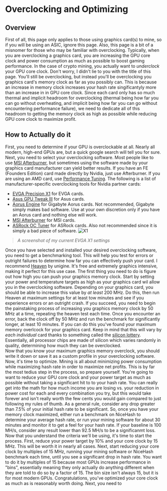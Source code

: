 # Overclocking and Optimizing
## Overview
First of all, this page only applies to those using graphics card(s) to mine, so if you will be using an ASIC, ignore this page.  Also, this page is a bit of a misnomer for those who may be familiar with overclocking.  Typically, when you are overclocking a graphics card, you are increasing the GPU core clock and power consumption as much as possible to boost gaming performance.
In the case of crypto mining, you actually want to _underclock_ your GPU core clock.  Don't worry, I didn't lie to you with the title of this page.  You'll still be overclocking, but instead you'll be overclocking you graphics card's memory clock as far as you possibly can.  This is because an increase in memory clock increases your hash rate singificantyly more than an increase in in GPU core clock.  Since each card only has so much thermal and implicit headroom for overclocking (thermal being how far you can go without overheating, and implicit being how far you can go without encountering performance failure), we need to dedicate all of this headroom to getting the memory clock as high as possible while reducing GPU core clock to maximize profit.
## How to Actually do it
First, you need to determine if your GPU is overclockable at all.  Nearly all modern, high-end GPUs are, but a quick google search will tell you for sure.  Next, you need to select your overclocking software.  Most people like to use [MSI Afterburner](https://www.msi.com/Landing/afterburner/graphics-cards), but sometimes using the software made by your graphics card manufacturer can yield better results.  If you have an FE (Founders Edition) card made directly by Nvidia, just use Afterburner.  If you are using an AMD card, use [Performance Tuning](https://www.amd.com/en/technologies/radeon-software-performance).  The following is a list of manufacturer-specific overclocking tools for Nvidia partner cards:  
+ [EVGA Precision X1](https://www.evga.com/precisionx1/) for EVGA cards.
+ [Asus GPU Tweak III](https://www.asus.com/campaign/GPU-Tweak-III/) for Asus cards.
+ [Aorus Engine](https://www.gigabyte.com/Support/Utility/Graphics-Card) for Gigabyte Aorus cards.  Not recommended, Gigabyte simply makes bad software.  Use at your own discretion only if you have an Aorus card and nothing else will work.
+ [MSI Afterburner](https://www.msi.com/Landing/afterburner/graphics-cards) for MSI cards.
+ [ASRock OC Tuner](https://www.asrock.com/feature/OCTuner/) for ASRock cards.  Also not recommended since it is simply a bad piece of software.
![X1](https://imgur.com/a/o8BUG7u)
>_A screenshot of my current EVGA X1 settings_

Once you have selected and installed your desired overclocking software, you need to get a benchmarking tool.  This will help you test for errors or outright failures to determine how far you can effectively push your card.  I recommend [Heaven](https://benchmark.unigine.com/heaven) by unigine.  It's free and extremely graphics intensive, making it perfect for this use case.
The first thing you need to do is figure out how high you can push your graphics memory clock.  Start by setting your power and temperature targets as high as your graphics card wil allow you in the overclocking software.  Depending on your graphics card, you should be able to increase this value by _at least_ 200 MHz.  Do this, then run Heaven at maximum settings for at least tow minutes and see if you experience errors or an outright crash.  If you succeed, you need to begin the painstaking process of increasing you graphics memory clock by 50 MHz at a time, repeating the heaven test each time.  Once you encounter an error, back the clock off by 50 MHz and run the benchmark for significantly longer, at least 10 minutes.  If you can do this you've found your maximum memory overlcock for your graphics card.  Keep in mind that this will vary by _each individual_ card thanks to something called the [silicon lottery](https://linustechtips.com/topic/235372-what-is-the-silicon-lottery/).  Essentially, all processor chips are made of silicon which varies randomly in quality, determining how much they can be overclocked.  
Now that you know your maximum graphics memory overclock, you should write it down or save it as a custom profile in your overclocking software.  Now, it's time to optimize.  Mining is all about minimizing power consumption while maximizing hash rate in order to maximize net profits.  This is by far the most tedius step in the process, so prepare yourself.  You're going to want to reduce your GPU core clock and your power target as much as possible without taking a significant hit to to your hash rate.  You can really get into the math for how much income you are losing vs. your reduction in power cost for each and every combination you try, but this would take forever and isn't really worth the few cents you would gain compared to just following my rules of thumb.
As a general rule, consider any drop greater than 7.5% of your initial hash rate to be significant.  So, once you have your memory clock maximized, either run a benchmark on NiceHash to determine your average hash rate, or run your mining software for about 30 minutes and monitor it to get a feel for your hash rate.  If your baseline is 100 MH/s, consider any result lower than 92.5 MH/s to be a significanmt loss.
Now that you understand the criteria we'll be using, it's time to start the process.  First, reduce your power target by 10% and your core clock by 15 MHz.  This will be worth it in nearly all cases.  Next, start reducing your core clock by multiples of 15 MHz, running your mining software or NiceHash benchmark each time, until you see a significant drop in hash rate.  You want to do it by multiples of 15 because most GPUs increase performance in "bins", essentially meaning they only actually do anything different when they are told to do so by a factor of 15.  The bin size isn't always 15, but it is for most modern GPUs.  Congratulations, you've optimized your core clock as much as is reasonably worth doing.
Next, you need to 
